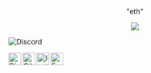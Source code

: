 <p align="center">"eth"</p>
<p align="center"> 
  <img src="https://komarev.com/ghpvc/?username=tcrms"/>
  
![[Discord](https://discord.gg/rsQGcSfyJs)](https://discord.c99.nl/widget/theme-1/831934465609302056.png)

  <a href="https://discord.gg/WMhke7BW7J">
  <img align="left" alt="Discord Server" width="25px" src="https://cdn.jsdelivr.net/npm/simple-icons@v3/icons/discord.svg" />
</a>
 <a href="https://github.com/Sobhan-SRZA">
  <img align="left" alt="Github" width="25px" src="https://cdn.jsdelivr.net/npm/simple-icons@v3/icons/github.svg" />
</a>
<a href="https://www.instagram.com/srza._.gamer/">
  <img align="left" alt="Instagram" width="25px" src="https://cdn.jsdelivr.net/npm/simple-icons@v3/icons/instagram.svg" />
</a>
<a href="https://www.facebook.com/100075489262685">
  <img align="left" alt="Facebook" width="25px" src="https://cdn.jsdelivr.net/npm/simple-icons@v3/icons/facebook.svg" />
</a> 
